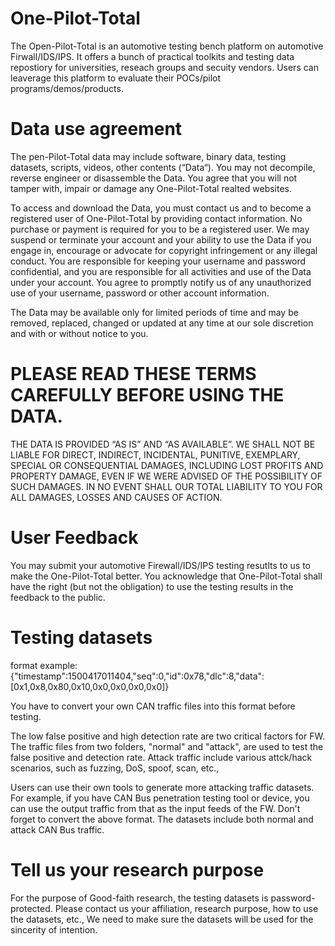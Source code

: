 # One-Pilot-Total
The Open-Pilot-Total is an automotive testing bench platform on automotive Firwall/IDS/IPS. It offers a bunch of practical toolkits and testing data repostiory for universities, reseach groups and secuity vendors.
Users can leaverage this platform to evaluate their POCs/pilot programs/demos/products.

# Data use agreement
The pen-Pilot-Total data may include software, binary data, testing datasets, scripts, videos, other contents (“Data“). You may not decompile, reverse engineer or disassemble the Data. You agree that you will not tamper with, impair or damage any One-Pilot-Total realted websites.

To access and download the Data, you must contact us and to become a registered user of One-Pilot-Total by providing contact information.  No purchase or payment is required for you to be a registered user. We may suspend or terminate your account and your ability to use the Data if you engage in, encourage or advocate for copyright infringement or any illegal conduct. You are responsible for keeping your username and password confidential, and you are responsible for all activities and use of the Data under your account.  You agree to promptly notify us of any unauthorized use of your username, password or other account information.

The Data may be available only for limited periods of time and may be removed, replaced, changed or updated at any time at our sole discretion and with or without notice to you.

# PLEASE READ THESE TERMS CAREFULLY BEFORE USING THE DATA.
THE DATA IS PROVIDED “AS IS” AND “AS AVAILABLE”.  WE SHALL NOT BE LIABLE FOR DIRECT, INDIRECT, INCIDENTAL, PUNITIVE, EXEMPLARY, SPECIAL OR CONSEQUENTIAL DAMAGES, INCLUDING LOST PROFITS AND PROPERTY DAMAGE, EVEN IF WE WERE ADVISED OF THE POSSIBILITY OF SUCH DAMAGES.  IN NO EVENT SHALL OUR TOTAL LIABILITY TO YOU FOR ALL DAMAGES, LOSSES AND CAUSES OF ACTION.

# User Feedback
You may submit your automotive Firewall/IDS/IPS testing resutlts to us to make the One-Pilot-Total better. You acknowledge that One-Pilot-Total shall have the right (but not the obligation) to use the testing results in the feedback to the public.

# Testing datasets
format example:
{"timestamp":1500417011404,"seq":0,"id":0x78,"dlc":8,"data":[0x1,0x8,0x80,0x10,0x0,0x0,0x0,0x0]}

You have to convert your own CAN traffic files into this format before testing.

The low false positive and high detection rate are two critical factors for FW. The traffic files from two folders, "normal" and "attack", are used to test the false positive and detection rate. Attack traffic include various attck/hack scenarios, such as fuzzing, DoS, spoof, scan, etc.,

Users can use their own tools to generate more attacking traffic datasets. For example, if you have CAN Bus penetration testing tool or device, you can use the output traffic from that as the input feeds of the FW. Don't forget to convert the above format.
The datasets include both normal and attack CAN Bus traffic. 

# Tell us your research purpose
For the purpose of Good-faith research, the testing datasets is password-protected. Please contact us your affiliation, research purpose, how to use the datasets, etc., We need to make sure the datasets will be used for the sincerity of intention.

